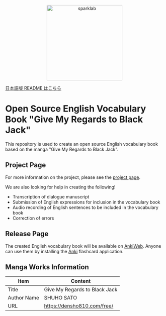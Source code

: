 <p align="center">
 <img src="docs/media/eijiro-icon.png" width="240" alt="sparklab">
</p>

[日本語版 README はこちら](docs/README-ja.md)

# Open Source English Vocabulary Book "Give My Regards to Black Jack"

This repository is used to create an open source English vocabulary book based on the manga "Give My Regards to Black Jack".

## Project Page

For more information on the project, please see the [project page](https://error96num.notion.site/da97d1b47d544ac1bb27b8aa20748db1).

We are also looking for help in creating the following!

* Transcription of dialogue manuscript
* Submission of English expressions for inclusion in the vocabulary book
* Audio recording of English sentences to be included in the vocabulary book
* Correction of errors

## Release Page

The created English vocabulary book will be available on [AnkiWeb](https://ankiweb.net/shared/decks/).
Anyone can use them by installing the [Anki](https://apps.ankiweb.net/) flashcard application.

## Manga Works Information

| Item | Content |
| ---- | ---- |
| Title | Give My Regards to Black Jack |
| Author Name | SHUHO SATO |
| URL | https://densho810.com/free/ |